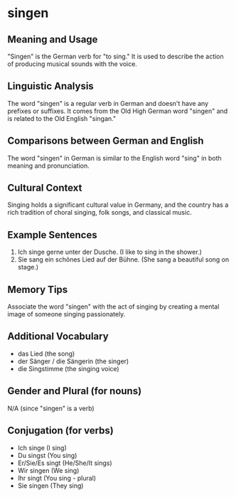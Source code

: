 # singen
## Meaning and Usage
"Singen" is the German verb for "to sing." It is used to describe the action of producing musical sounds with the voice.

## Linguistic Analysis
The word "singen" is a regular verb in German and doesn't have any prefixes or suffixes. It comes from the Old High German word "singen" and is related to the Old English "singan."

## Comparisons between German and English
The word "singen" in German is similar to the English word "sing" in both meaning and pronunciation.

## Cultural Context
Singing holds a significant cultural value in Germany, and the country has a rich tradition of choral singing, folk songs, and classical music.

## Example Sentences
1. Ich singe gerne unter der Dusche. (I like to sing in the shower.)
2. Sie sang ein schönes Lied auf der Bühne. (She sang a beautiful song on stage.)

## Memory Tips
Associate the word "singen" with the act of singing by creating a mental image of someone singing passionately.

## Additional Vocabulary
- das Lied (the song)
- der Sänger / die Sängerin (the singer)
- die Singstimme (the singing voice)

## Gender and Plural (for nouns)
N/A (since "singen" is a verb)

## Conjugation (for verbs)
- Ich singe (I sing)
- Du singst (You sing)
- Er/Sie/Es singt (He/She/It sings)
- Wir singen (We sing)
- Ihr singt (You sing - plural)
- Sie singen (They sing)